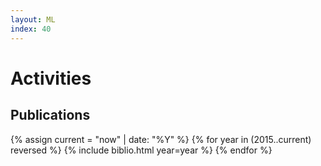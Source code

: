 ```yaml
---
layout: ML
index: 40
---
```


# Activities

## Publications

{% assign current = "now" | date: "%Y" %}
{% for year in (2015..current) reversed %}
   {% include biblio.html year=year %}
{% endfor %}

